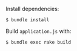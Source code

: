 Install dependencies:

    $ bundle install

Build `application.js` with:

    $ bundle exec rake build

